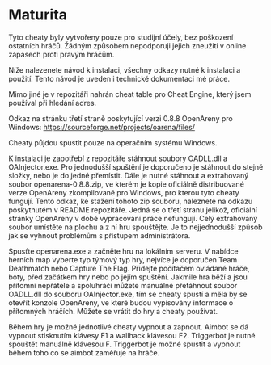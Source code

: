 # Maturita

Tyto cheaty byly vytvořeny pouze pro studijní účely, bez poškození ostatních hráčů. Žádným způsobem nepodporuji jejich zneužití v online zápasech proti pravým hráčům. 

Níže nalezenete návod k instalaci, všechny odkazy nutné k instalaci a použití. Tento návod je uveden i technické dokumentaci mé práce.

Mimo jiné je v repozitáři nahrán cheat table pro Cheat Engine, který jsem používal při hledání adres.

Odkaz na stránku třetí straně poskytující verzi 0.8.8 OpenAreny pro Windows: https://sourceforge.net/projects/oarena/files/

Cheaty půjdou spustit pouze na operačním systému Windows.

K instalaci je zapotřebí z repozitáře stáhnout soubory OADLL.dll a OAInjector.exe. Pro jednodušší spuštění je doporučeno je stáhnout do stejné složky, nebo je do jedné přemístit. Dále je nutné stáhnout a extrahovaný soubor openarena-0.8.8.zip, ve kterém je kopie oficiálně distribuované verze OpenAreny zkompilované pro Windows, pro kterou tyto cheaty fungují. Tento odkaz, ke stažení tohoto zip souboru, naleznete na odkazu poskytnutém v README repozitáře. Jedná se o třetí stranu jelikož, oficiální stránky OpenAreny v době vypracování práce nefungují. Celý extrahovaný soubor umístěte na plochu a z ní hru spouštějte. Je to nejjednodušší způsob jak se vyhnout problémům s přístupem administrátora.

Spusťte openarena.exe a začněte hru na lokálním serveru. V nabídce herních map vyberte typ týmový typ hry, nejvíce je doporučen Team Deathmatch nebo Capture The Flag. Přidejte počítačem ovládané hráče, boty, před začátkem hry nebo po jejím spuštění. Jakmile hra běží a jsou přítomni nepřátele a spoluhráči můžete manuálně přetáhnout soubor OADLL.dll do souboru OAInjector.exe, tím se cheaty spustí a měla by se otevřít konzole OpenAreny, ve které budou vypisovány informace o přítomných hráčích. Můžete se vrátit do hry a cheaty používat. 

Během hry je možné jednotlivé cheaty vypnout a zapnout. Aimbot se dá vypnout stisknutím klávesy F1 a wallhack klávesou F2. Triggerbot je nutné spouštět manuálně klávesou F. Triggerbot je možné spustit a vypnout během toho co se aimbot zaměřuje na hráče.





